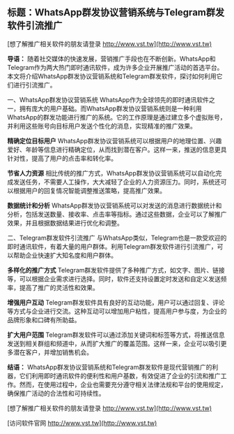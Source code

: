 ## **标题：WhatsApp群发协议营销系统与Telegram群发软件引流推广**

[想了解推广相关软件的朋友请登录 http://www.vst.tw](http://www.vst.tw)

**导语：**
随着社交媒体的快速发展，营销推广手段也在不断创新。WhatsApp和Telegram作为两大热门即时通讯软件，成为许多企业开展推广活动的首选平台。本文将介绍WhatsApp群发协议营销系统和Telegram群发软件，探讨如何利用它们进行引流推广。

一、WhatsApp群发协议营销系统
WhatsApp作为全球领先的即时通讯软件之一，拥有庞大的用户基础。而WhatsApp群发协议营销系统则是一种利用WhatsApp的群发功能进行推广的系统。它的工作原理是通过建立多个虚拟账号，并利用这些账号向目标用户发送个性化的消息，实现精准的推广效果。

**精确定位目标用户**
WhatsApp群发协议营销系统可以根据用户的地理位置、兴趣爱好、年龄等信息进行精确定位，从而找到潜在客户。这样一来，推送的信息更具针对性，提高了用户的点击率和转化率。

**节省人力资源**
相比传统的推广方式，WhatsApp群发协议营销系统可以自动化完成发送任务，不需要人工操作，大大减轻了企业的人力资源压力。同时，系统还可以根据用户的回复情况智能调整推送策略，提高推广效果。

**数据统计和分析**
WhatsApp群发协议营销系统可以对发送的消息进行数据统计和分析，包括发送数量、接收率、点击率等指标。通过这些数据，企业可以了解推广效果，并且根据数据结果进行优化和调整。

二、Telegram群发软件引流推广
与WhatsApp类似，Telegram也是一款受欢迎的即时通讯软件，有着大量的用户群体。利用Telegram群发软件进行引流推广，可以帮助企业快速扩大知名度和用户群体。

**多样化的推广方式**
Telegram群发软件提供了多种推广方式，如文字、图片、链接等，可以根据企业需求进行选择。同时，软件还支持设置定时发送和自定义发送频率，提高了推广的灵活性和效果。

**增强用户互动**
Telegram群发软件具有良好的互动功能，用户可以通过回复、评论等方式与企业进行交流。这种互动可以增加用户粘性，提高用户参与度，为企业的品牌形象和口碑有所助益。

**扩大用户范围**
Telegram群发软件可以通过添加关键词和标签等方式，将推送信息发送到相关群组和频道中，从而扩大推广的覆盖范围。这样一来，企业可以吸引更多潜在客户，并增加销售机会。

**结语：**
WhatsApp群发协议营销系统和Telegram群发软件是现代营销推广的利器，它们利用即时通讯软件的便利性和用户基数，有效促进了企业的引流和推广工作。然而，在使用过程中，企业也需要充分遵守相关法律法规和平台的使用规定，确保推广活动的合法性和可持续性。

[想了解推广相关软件的朋友请登录 http://www.vst.tw](http://www.vst.tw)


[访问软件官网 http://www.vst.tw](http://www.vst.tw)
